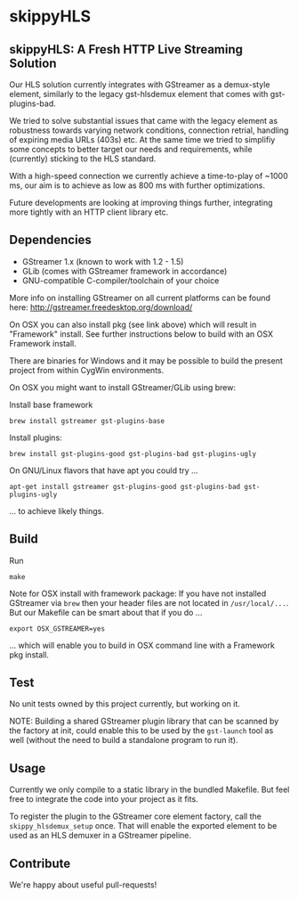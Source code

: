 # skippyHLS 

## skippyHLS: A Fresh HTTP Live Streaming Solution

Our HLS solution currently integrates with GStreamer as a demux-style element, similarly to the legacy gst-hlsdemux element that comes with gst-plugins-bad. 

We tried to solve substantial issues that came with the legacy element as robustness towards varying network conditions, connection retrial, handling of expiring media URLs (403s) etc. At the same time we tried to simplifiy some concepts to better target our needs and requirements, while (currently) sticking to the HLS standard.

With a high-speed connection we currently achieve a time-to-play of ~1000 ms, our aim is to achieve as low as 800 ms with further optimizations.

Future developments are looking at improving things further, integrating more tightly with an HTTP client library etc.

## Dependencies

* GStreamer 1.x (known to work with 1.2 - 1.5)
* GLib (comes with GStreamer framework in accordance)
* GNU-compatible C-compiler/toolchain of your choice

More info on installing GStreamer on all current platforms can be found here: http://gstreamer.freedesktop.org/download/

On OSX you can also install pkg (see link above) which will result in "Framework" install. See further instructions below to build with an OSX Framework install.

There are binaries for Windows and it may be possible to build the present project from within CygWin environments.

On OSX you might want to install GStreamer/GLib using brew:

Install base framework
```
brew install gstreamer gst-plugins-base
```

Install plugins:
```
brew install gst-plugins-good gst-plugins-bad gst-plugins-ugly
```

On GNU/Linux flavors that have apt you could try ...
```
apt-get install gstreamer gst-plugins-good gst-plugins-bad gst-plugins-ugly
```
... to achieve likely things.

## Build

Run
```
make
```

Note for OSX install with framework package: If you have not installed GStreamer via `brew` then your header files are not located in `/usr/local/...`. But our Makefile can be smart about that if you do ...
```
export OSX_GSTREAMER=yes
```
... which will enable you to build in OSX command line with a Framework pkg install.

## Test

No unit tests owned by this project currently, but working on it. 

NOTE: Building a shared GStreamer plugin library that can be scanned by the factory at init, could enable this to be used by the `gst-launch` tool as well (without the need to build a standalone program to run it).

## Usage

Currently we only compile to a static library in the bundled Makefile. But feel free to integrate the code into your project as it fits.

To register the plugin to the GStreamer core element factory, call the `skippy_hlsdemux_setup` once. That will enable the exported element to be used as an HLS demuxer in a GStreamer pipeline.

## Contribute

We're happy about useful pull-requests!



